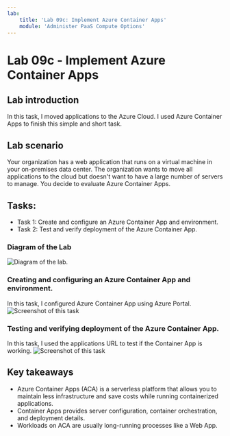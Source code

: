 ```yaml
---
lab:
    title: 'Lab 09c: Implement Azure Container Apps'
    module: 'Administer PaaS Compute Options'
---
```


# Lab 09c - Implement Azure Container Apps

## Lab introduction

In this task, I moved applications to the Azure Cloud. I used Azure Container Apps
to finish this simple and short task.

## Lab scenario

Your organization has a web application that runs on a virtual machine in your on-premises data center. The organization wants to move all applications to the cloud but doesn't want to have a large number of servers to manage. You decide to evaluate Azure Container Apps.

## Tasks:

+ Task 1: Create and configure an Azure Container App and environment.
+ Task 2: Test and verify deployment of the Azure Container App.

### Diagram of the Lab
![Diagram of the lab.](../media/az104-lab09a-architecture.png)

### Creating and configuring an Azure Container App and environment.

In this task, I configured Azure Container App using Azure Portal.
![Screenshot of this task](../media/az104-lab09a-architecture.png)


### Testing and verifying deployment of the Azure Container App.
In this task, I used the applications URL to test if the Container App is working.
![Screenshot of this task](../media/az104-lab09a-architecture.png)


## Key takeaways

+ Azure Container Apps (ACA) is a serverless platform that allows you to maintain less infrastructure and save costs while running containerized applications.
+ Container Apps provides server configuration, container orchestration, and deployment details. 
+ Workloads on ACA are usually long-running processes like a Web App.
